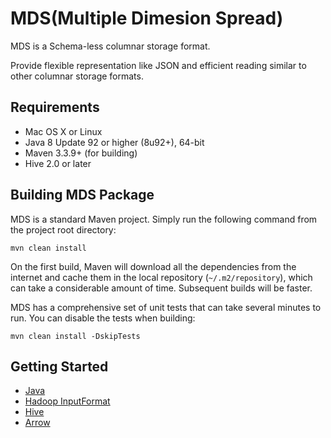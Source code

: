 # MDS(Multiple Dimesion Spread)
MDS is a Schema-less columnar storage format.

Provide flexible representation like JSON and efficient reading similar to other columnar storage formats.

## Requirements

* Mac OS X or Linux
* Java 8 Update 92 or higher (8u92+), 64-bit
* Maven 3.3.9+ (for building)
* Hive 2.0 or later


## Building MDS Package
MDS is a standard Maven project. Simply run the following command from the project root directory:

    mvn clean install

On the first build, Maven will download all the dependencies from the internet and cache them in the local repository (`~/.m2/repository`), which can take a considerable amount of time. Subsequent builds will be faster.

MDS has a comprehensive set of unit tests that can take several minutes to run. You can disable the tests when building:

    mvn clean install -DskipTests

## Getting Started
* [Java](src/common/README.md)
* [Hadoop InputFormat](src/hadoop/README.md)
* [Hive](src/hive/README.md)
* [Arrow](src/arrow/README.md)
